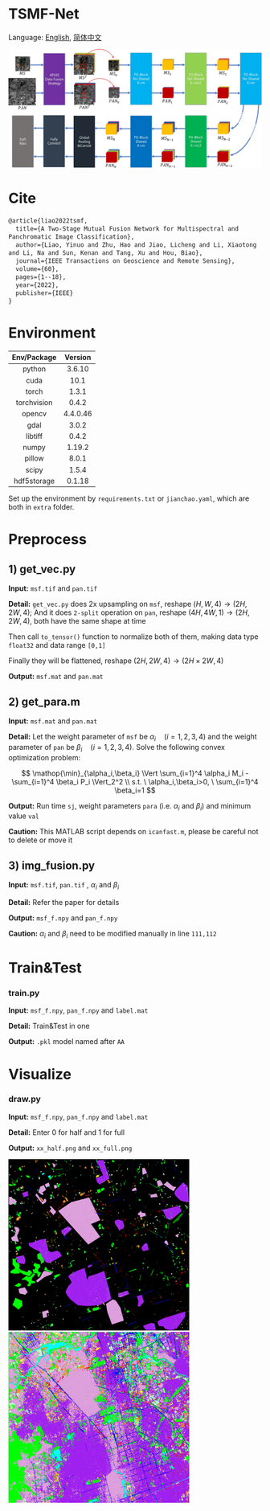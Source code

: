 # TSMF-Net

Language: [English](README.md), [简体中文](README_zh.md)

![](extra/TSMF.webp)



# Cite

```
@article{liao2022tsmf,
  title={A Two-Stage Mutual Fusion Network for Multispectral and Panchromatic Image Classification},
  author={Liao, Yinuo and Zhu, Hao and Jiao, Licheng and Li, Xiaotong and Li, Na and Sun, Kenan and Tang, Xu and Hou, Biao},
  journal={IEEE Transactions on Geoscience and Remote Sensing},
  volume={60},
  pages={1--18},
  year={2022},
  publisher={IEEE}
}
```



# Environment

| Env/Package | Version  |
| :---------: | :------: |
|   python    |  3.6.10  |
|    cuda     |   10.1   |
|    torch    |  1.3.1   |
| torchvision |  0.4.2   |
|   opencv    | 4.4.0.46 |
|    gdal     |  3.0.2   |
|   libtiff   |  0.4.2   |
|    numpy    |  1.19.2  |
|   pillow    |  8.0.1   |
|    scipy    |  1.5.4   |
| hdf5storage |  0.1.18  |

Set up the environment by `requirements.txt` or `jianchao.yaml`, which are both in `extra` folder.



# Preprocess

## 1) get_vec.py

**Input:**  `msf.tif` and `pan.tif`

**Detail:**  `get_vec.py` does 2x upsampling on `msf`, reshape $(H,W,4)\to(2H,2W,4)$; And it does `2-split` operation on `pan`, reshape $(4H,4W,1)\to(2H,2W,4)$, both have the same shape at time

Then call `to_tensor()` function to normalize both of them, making data type `float32` and data range `[0,1]`

Finally they will be flattened, reshape $(2H,2W,4)\to(2H\times2W,4)$

**Output:** `msf.mat` and `pan.mat`



## 2) get_para.m

**Input:** `msf.mat` and `pan.mat`

**Detail:** Let the weight parameter of `msf` be $\alpha_i\quad(i=1,2,3,4)$ and the weight parameter of `pan` be $\beta_i\quad(i=1,2,3,4)$. Solve the following convex optimization problem:


$$
\mathop{\min}_{\alpha_i,\beta_i} \Vert \sum_{i=1}^4 \alpha_i M_i - \sum_{i=1}^4  \beta_i P_i \Vert_2^2
\\
s.t. \  \alpha_i,\beta_i>0, \ \sum_{i=1}^4  \beta_i=1
$$


**Output:** Run time `sj`, weight parameters `para` (i.e. $\alpha_i$ and $\beta_i$) and minimum value `val`

**Caution:** This MATLAB script depends on `icanfast.m`, please be careful not to delete or move it



## 3) img_fusion.py

**Input:** `msf.tif`, `pan.tif` , $\alpha_i$ and $\beta_i$

**Detail:** Refer the paper for details

**Output:** `msf_f.npy` and `pan_f.npy`

**Caution:** $\alpha_i$ and $\beta_i$ need to be modified manually in line `111,112` 



# Train&Test

### train.py

**Input:** `msf_f.npy`, `pan_f.npy` and `label.mat`

**Detail:** Train&Test in one

**Output:** `.pkl` model named after `AA`



# Visualize

### draw.py

**Input:** `msf_f.npy`, `pan_f.npy` and `label.mat`

**Detail:** Enter 0 for half and 1 for full

**Output:** `xx_half.png` and  `xx_full.png`

<img src="viz/10_half.webp" width="360"><img src="viz/10_full.webp" width="360">

